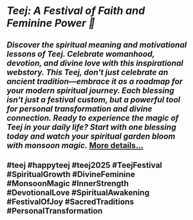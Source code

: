 # *Teej: A Festival of Faith and Feminine Power 🌸*
## *Discover the spiritual meaning and motivational lessons of Teej. Celebrate womanhood, devotion, and divine love with this inspirational webstory. This Teej, don't just celebrate an ancient tradition—embrace it as a roadmap for your modern spiritual journey. Each blessing isn't just a festival custom, but a powerful tool for personal transformation and divine connection. Ready to experience the magic of Teej in your daily life? Start with one blessing today and watch your spiritual garden bloom with monsoon magic.* [More details…](https://spiritualkhazaana.com/web-stories/happy-teej/)
## #teej #happyteej #teej2025 #TeejFestival #SpiritualGrowth #DivineFeminine #MonsoonMagic #InnerStrength #DevotionalLove #SpiritualAwakening #FestivalOfJoy #SacredTraditions #PersonalTransformation
